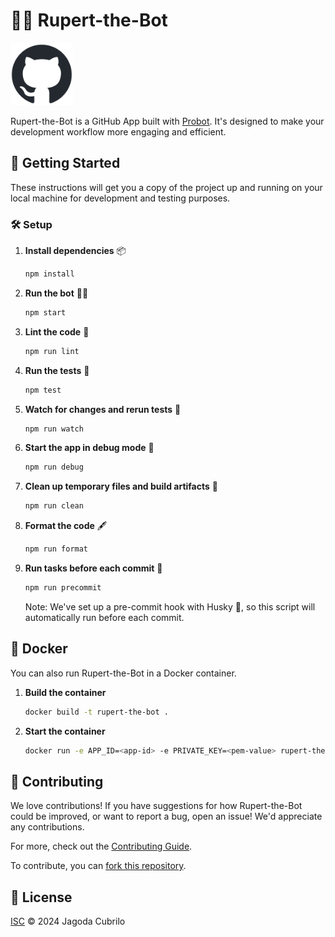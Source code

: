 # 🤖💬 Rupert-the-Bot

<img src="./github-mark/github-mark.png" width="100">

Rupert-the-Bot is a GitHub App built with [Probot](https://github.com/probot/probot). It's designed to make your development workflow more engaging and efficient.

## 🚀 Getting Started

These instructions will get you a copy of the project up and running on your local machine for development and testing purposes.

### 🛠️ Setup

1. **Install dependencies** 📦

   ```bash
   npm install
   ```

2. **Run the bot** 🏃‍♀️

   ```bash
   npm start
   ```

3. **Lint the code** 🧹

   ```bash
   npm run lint
   ```

4. **Run the tests** 🧪

   ```bash
   npm test
   ```

5. **Watch for changes and rerun tests** 👀

   ```bash
   npm run watch
   ```

6. **Start the app in debug mode** 🐞

   ```bash
   npm run debug
   ```

7. **Clean up temporary files and build artifacts** 🧽

   ```bash
   npm run clean
   ```

8. **Format the code** 🖋️

    ```bash
    npm run format
    ```

9. **Run tasks before each commit** 🚧

    ```bash
    npm run precommit
    ```

    Note: We've set up a pre-commit hook with Husky 🐶, so this script will automatically run before each commit.

## 🐳 Docker

You can also run Rupert-the-Bot in a Docker container.

1. **Build the container**

   ```bash
   docker build -t rupert-the-bot .
   ```

2. **Start the container**

   ```bash
   docker run -e APP_ID=<app-id> -e PRIVATE_KEY=<pem-value> rupert-the-bot
   ```

## 🤝 Contributing

We love contributions! If you have suggestions for how Rupert-the-Bot could be improved, or want to report a bug, open an issue! We'd appreciate any contributions.

For more, check out the [Contributing Guide](CONTRIBUTING.md).

To contribute, you can [fork this repository](https://github.com/Jagoda11/rupert-the-bot/fork).

## 📜 License

[ISC](LICENSE) © 2024 Jagoda Cubrilo

